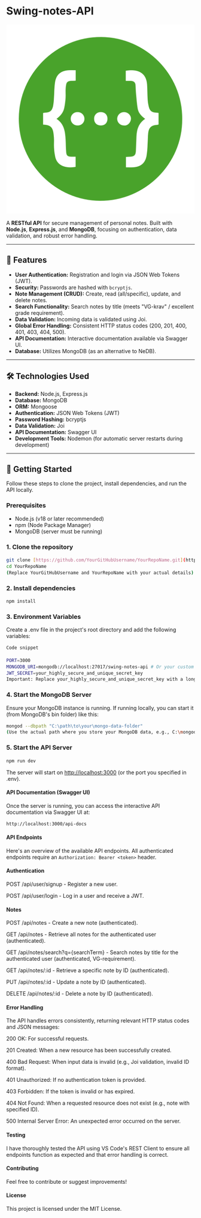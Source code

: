 # Swing-notes-API

![Swagger Logo (placeholder)](./img/swagger-seeklogo.svg)

A **RESTful API** for secure management of personal notes. Built with **Node.js**, **Express.js**, and **MongoDB**, focusing on authentication, data validation, and robust error handling.

---

## 🌟 Features

* **User Authentication:** Registration and login via JSON Web Tokens (JWT).
* **Security:** Passwords are hashed with `bcryptjs`.
* **Note Management (CRUD):** Create, read (all/specific), update, and delete notes.
* **Search Functionality:** Search notes by title (meets "VG-krav" / excellent grade requirement).
* **Data Validation:** Incoming data is validated using Joi.
* **Global Error Handling:** Consistent HTTP status codes (200, 201, 400, 401, 403, 404, 500).
* **API Documentation:** Interactive documentation available via Swagger UI.
* **Database:** Utilizes MongoDB (as an alternative to NeDB).

---

## 🛠️ **Technologies Used**

* **Backend:** Node.js, Express.js
* **Database:** MongoDB
* **ORM:** Mongoose
* **Authentication:** JSON Web Tokens (JWT)
* **Password Hashing:** bcryptjs
* **Data Validation:** Joi
* **API Documentation:** Swagger UI
* **Development Tools:** Nodemon (for automatic server restarts during development)

---

## 🚀 **Getting Started**

Follow these steps to clone the project, install dependencies, and run the API locally.

### Prerequisites

* Node.js (v18 or later recommended)
* npm (Node Package Manager)
* MongoDB (server must be running)

### 1. Clone the repository

```bash
git clone [https://github.com/YourGitHubUsername/YourRepoName.git](https://github.com/YourGitHubUsername/YourRepoName.git)
cd YourRepoName
(Replace YourGitHubUsername and YourRepoName with your actual details)
```

### 2. Install dependencies

```bash
npm install
```

### 3. Environment Variables

Create a .env file in the project's root directory and add the following variables:

```bash
Code snippet

PORT=3000
MONGODB_URI=mongodb://localhost:27017/swing-notes-api # Or your custom URI
JWT_SECRET=your_highly_secure_and_unique_secret_key
Important: Replace your_highly_secure_and_unique_secret_key with a long, random string.
```

### 4. Start the MongoDB Server

Ensure your MongoDB instance is running. If running locally, you can start it (from MongoDB's bin folder) like this:

```bash
mongod --dbpath "C:\path\to\your\mongo-data-folder"
(Use the actual path where you store your MongoDB data, e.g., C:\mongodb-data)
```

### 5. Start the API Server

```bash
npm run dev
```

The server will start on [http://localhost:3000](http://localhost:3000) (or the port you specified in .env).

#### API Documentation (Swagger UI)

Once the server is running, you can access the interactive API documentation via Swagger UI at:

```bash
http://localhost:3000/api-docs
```

#### API Endpoints

Here's an overview of the available API endpoints. All authenticated endpoints require an `Authorization: Bearer <token>` header.

#### Authentication

POST /api/user/signup - Register a new user.

POST /api/user/login - Log in a user and receive a JWT.

#### Notes

POST /api/notes - Create a new note (authenticated).

GET /api/notes - Retrieve all notes for the authenticated user (authenticated).

GET /api/notes/search?q={searchTerm} - Search notes by title for the authenticated user (authenticated, VG-requirement).

GET /api/notes/:id - Retrieve a specific note by ID (authenticated).

PUT /api/notes/:id - Update a note by ID (authenticated).

DELETE /api/notes/:id - Delete a note by ID (authenticated).

#### Error Handling

The API handles errors consistently, returning relevant HTTP status codes and JSON messages:

200 OK: For successful requests.

201 Created: When a new resource has been successfully created.

400 Bad Request: When input data is invalid (e.g., Joi validation, invalid ID format).

401 Unauthorized: If no authentication token is provided.

403 Forbidden: If the token is invalid or has expired.

404 Not Found: When a requested resource does not exist (e.g., note with specified ID).

500 Internal Server Error: An unexpected error occurred on the server.

#### Testing

I have thoroughly tested the API using VS Code's REST Client to ensure all endpoints function as expected and that error handling is correct.

#### Contributing

Feel free to contribute or suggest improvements!

#### License

This project is licensed under the MIT License.
